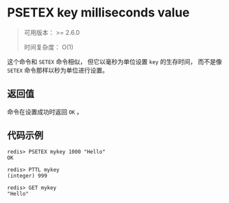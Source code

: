 # PSETEX key milliseconds value

> 可用版本： >= 2.6.0
>
> 时间复杂度： O(1)

这个命令和 `SETEX` 命令相似， 但它以毫秒为单位设置 `key` 的生存时间， 而不是像 `SETEX` 命令那样以秒为单位进行设置。

## 返回值

命令在设置成功时返回 `OK` 。

## 代码示例

```
redis> PSETEX mykey 1000 "Hello"
OK

redis> PTTL mykey
(integer) 999

redis> GET mykey
"Hello"
```